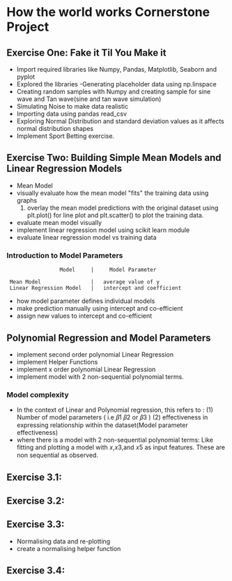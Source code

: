 # How the world works Cornerstone Project
## Exercise One: Fake it Til You Make it
- Import required libraries like Numpy, Pandas, Matplotlib, Seaborn and pyplot
- Explored the libraries
-Generating placeholder data using np.linspace
- Creating random samples with Numpy and creating sample for sine wave and Tan wave(sine and tan wave       simulation)
- Simulating Noise to make data realistic
- Importing data using pandas read_csv
- Exploring Normal Distribution and standard deviation values as it affects normal distribution shapes
- Implement Sport Betting exercise. 

## Exercise Two: Building Simple Mean Models and Linear Regression Models
- Mean Model
- visually evaluate how the mean model "fits" the training data using graphs
  1. overlay the mean model predictions with the original dataset using plt.plot() for line plot and plt.scatter() to plot the training data. 
- evaluate mean model visually
- implement linear regression model using scikit learn module
- evaluate linear regression model vs training data

### Introduction to Model Parameters 

                     Model     |     Model Parameter

     Mean Model                |   average value of y
     Linear Regression Model   |   intercept and coefficient


- how model parameter defines individual models
- make prediction manually using intercept and co-efficient
- assign new values to intercept and co-efficient
 

## Polynomial Regression and Model Parameters

- implement second order polynomial Linear Regression
- implement Helper Functions
- implement x order polynomial Linear Regression
- implement model with 2 non-sequential polynomial terms.

### Model complexity
- In the context of Linear and Polynomial regression, this refers to :
   (1) Number of model parameters ( i.e  𝛽1 𝛽2 or 𝛽3 )
   (2) effectiveness in expressing relationship within the dataset(Model parameter effectiveness)
- where there is a model with 2 non-sequential polynomial terms: Like fitting and plotting a model with  𝑥,𝑥3,and 𝑥5 as input features. These are non sequential as observed.

## Exercise 3.1: 

## Exercise 3.2:

## Exercise 3.3: 
- Normalising data and re-plotting
- create a normalising helper function
## Exercise 3.4: 

